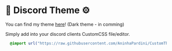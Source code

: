 # 💜 Discord Theme ⚙️
You can find my theme [here](https://github.com/AninhaPardini/CustomThemes/blob/Discord/white.theme.css)! (Dark theme - in comming)

Simply add into your discord clients CustomCSS file/editor.
```css
  @import url("https://raw.githubusercontent.com/AninhaPardini/CustomThemes/refs/heads/main/white.theme.css");
```
